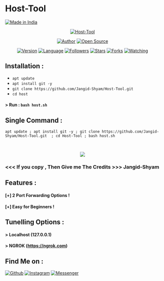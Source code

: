 # Host-Tool

<p align="left">
<a href="#"><img title="Made in India" src="https://img.shields.io/badge/MADE%20IN-INDIA-green?colorA=%23ff0000&colorB=%23017e40&style=for-the-badge"></a>
</p>
<p align="center">
<a href="#"><img title="Host-Tool" src="https://raw.githubusercontent.com/Jangid--Shyam/release-download/master/images/banner/host.png"></a>
</p>
<p align="center">
<a href="https://github.com/Jangid--Shyam"><img title="Author" src="https://img.shields.io/badge/Author-shyam--jangid-red.svg?style=for-the-badge&logo=github"></a>
<a href="#"><img title="Open Source" src="https://img.shields.io/badge/Open%20Source-%E2%9D%A4-green?style=for-the-badge"></a>
</p>
<p align="center">
<a href="#"><img title="Version" src="https://img.shields.io/badge/Version-2.1-green.svg?style=flat-square"></a>
<a href="#"><img title="Language" src="https://badges.frapsoft.com/bash/v1/bash.png?v=103"></a>
<a href="https://github.com/Jangid-Shyam/followers"><img title="Followers" src="https://img.shields.io/github/followers/Jangid-Shyam?color=blue&style=flat-square"></a>
<a href="https://github.com/Jangid-Shyam/Host-Tool/stargazers/"><img title="Stars" src="https://img.shields.io/github/stars/Jangid-Shyam/Host-Tool?color=red&style=flat-square"></a>
<a href="https://github.com/Jangid-Shyam/Host-Tool/network/members"><img title="Forks" src="https://img.shields.io/github/forks/Jangid-Shyam/Host-Tool?color=red&style=flat-square"></a>
<a href="https://github.com/Jangid-Shyam/Host-Tool/watchers"><img title="Watching" src="https://img.shields.io/github/watchers/Jangid-Shyam/Host-Tool?label=Watchers&color=blue&style=flat-square"></a>
</p>

## Installation :

* `apt update`
* `apt install git -y`
* `git clone https://github.com/Jangid-Shyam/Host-Tool.git`
* `cd host`

#### > Run : `bash host.sh`

## Single Command :
```
apt update ; apt install git -y ; git clone https://github.com/Jangid-Shyam/Host-Tool.git  ; cd Host-Tool ; bash host.sh
```
<br>
<p align="center">
<img src="https://raw.githubusercontent.com/Jangid-Shyam/release-download/master/images/host.png"/>

### <<< If you copy , Then Give me The Credits >>> Jangid-Shyam

## Features :
#### [+] 2 Port Forwarding Options !
#### [+] Easy for Beginners !

## Tunelling Options :
#### > Localhost (127.0.0.1)
#### > NGROK (https://ngrok.com)

## Find Me on :
[![Github](https://img.shields.io/badge/Github-Jangid--Shyam-green?style=for-the-badge&logo=github)](https://github.com/htr-tech)
[![Instagram](https://img.shields.io/badge/IG-%40tahmid.rayat-red?style=for-the-badge&logo=instagram)](https://www.instagram.com/Jangid.Shyam)
[![Messenger](https://img.shields.io/badge/Chat-Messenger-blue?style=for-the-badge&logo=messenger)](https://m.me/Jangid.Shyam.official)
